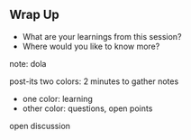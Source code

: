 ## Wrap Up

- What are your learnings from this session?
- Where would you like to know more?


note:
dola

post-its two colors: 2 minutes to gather notes
 - one color: learning
 - other color: questions, open points
 
open discussion